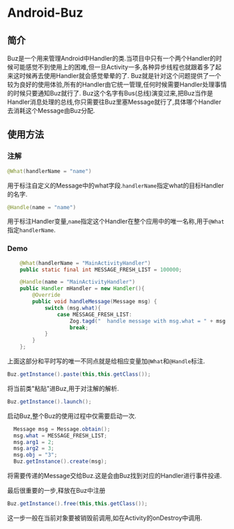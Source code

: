 # Android-Buz
## 简介
Buz是一个用来管理Android中Handler的类.当项目中只有一个两个Handler的时候可能感觉不到使用上的困难,但一旦Activity一多,各种异步线程也就跟着多了起来这时候再去使用Handler就会感觉晕晕的了.
Buz就是针对这个问题提供了一个较为良好的使用体验,所有的Handler由它统一管理,任何时候需要Handler处理事情的时候只要通知Buz就行了.
Buz这个名字有Bus(总线)演变过来,把Buz当作是Handler消息处理的总线,你只需要往Buz里塞Message就行了,具体哪个Handler去消耗这个Message由Buz分配.

## 使用方法

### 注解
```java
@What(handlerName = "name")
```
用于标注自定义的Message中的what字段.`handlerName`指定what的目标Handler的名字.

```java
@Handle(name = "name")
```
用于标注Handler变量,`name`指定这个Handler在整个应用中的唯一名称,用于`@What`指定`handlerName`.

### Demo
```java
    @What(handlerName = "MainActivityHandler")
    public static final int MESSAGE_FRESH_LIST = 100000;

    @Handle(name = "MainActivityHandler")
    public Handler mHandler = new Handler(){
        @Override
        public void handleMessage(Message msg) {
            switch (msg.what){
                case MESSAGE_FRESH_LIST:
                    Zog.tagd("  handle message with msg.what = " + msg.what + " arg1 = " + msg.arg1 + "  arg2 = " + msg.arg2 + "   obj = " + msg.obj);
                    break;
            }
        }
    };
```
上面这部分和平时写的唯一不同点就是给相应变量加`@What`和`@Handle`标注.

```java
Buz.getInstance().paste(this,this.getClass());
```
将当前类"粘贴"进Buz,用于对注解的解析.
```java
Buz.getInstance().launch();
```
启动Buz,整个Buz的使用过程中仅需要启动一次.
```java
  Message msg = Message.obtain();
  msg.what = MESSAGE_FRESH_LIST;
  msg.arg1 = 2;
  msg.arg2 = 3;
  msg.obj = "3";
  Buz.getInstance().create(msg);
```
将需要传递的Message交给Buz.这是会由Buz找到对应的Handler进行事件投递.

最后很重要的一步,释放在Buz中注册
```java
Buz.getInstance().free(this,this.getClass());
```
这一步一般在当前对象要被销毁前调用,如在Activity的onDestroy中调用.